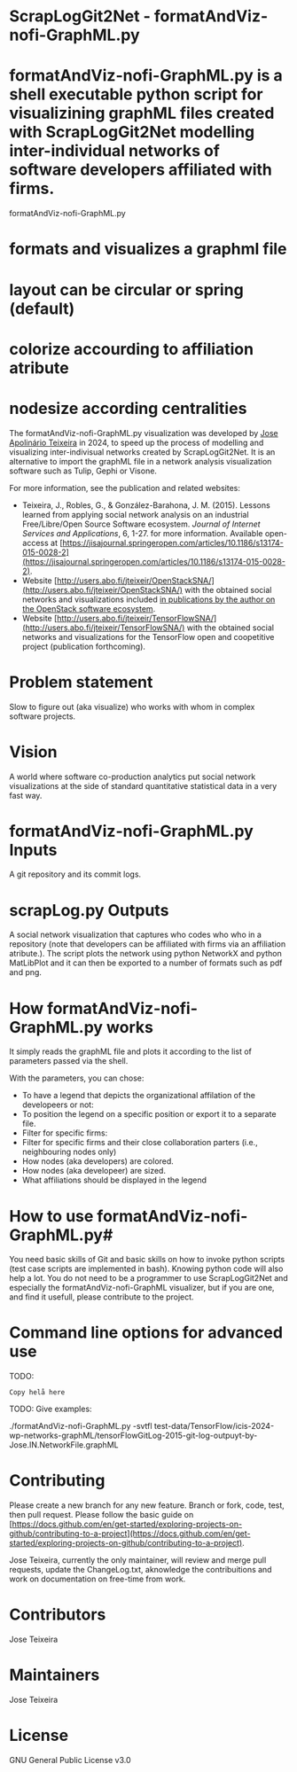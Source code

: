 # ScrapLogGit2Net - formatAndViz-nofi-GraphML.py
# formatAndViz-nofi-GraphML.py is a shell executable python script for visualizining graphML files created with ScrapLogGit2Net modelling inter-individual networks of software developers affiliated with firms.


formatAndViz-nofi-GraphML.py

# formats and visualizes a graphml file
# layout can be circular or spring (default)
# colorize accourding to affiliation atribute
# nodesize according centralities 


The formatAndViz-nofi-GraphML.py visualization was developed by [Jose Apolinário Teixeira](http://users.abo.fi/jteixeir/) in 2024, to speed up the process of modelling and visualizing inter-indivisual networks created by ScrapLogGit2Net. It is an alternative to import the graphML file in a network analysis visualization software such as Tulip, Gephi or Visone. 


For more information, see the publication and related websites: 

- Teixeira, J., Robles, G., & González-Barahona, J. M. (2015). Lessons learned from applying social network analysis on an industrial Free/Libre/Open Source Software ecosystem. *Journal of Internet Services and Applications*, 6, 1-27. for more information. Available open-access at  [https://jisajournal.springeropen.com/articles/10.1186/s13174-015-0028-2](https://jisajournal.springeropen.com/articles/10.1186/s13174-015-0028-2).
- Website [http://users.abo.fi/jteixeir/OpenStackSNA/](http://users.abo.fi/jteixeir/OpenStackSNA/) with the obtained social networks and visualizations included [in publications by the author on the OpenStack software ecosystem](http://users.abo.fi/jteixeir/#pub).
- Website [http://users.abo.fi/jteixeir/TensorFlowSNA/](http://users.abo.fi/jteixeir/TensorFlowSNA/) with the obtained social networks and visualizations for the TensorFlow open and coopetitive project (publication forthcoming). 


# Problem statement # 
Slow to figure out (aka visualize) who works with whom in complex software projects. 

# Vision
A world where software co-production analytics put social network visualizations at the side of standard quantitative statistical data in a very fast way. 


# **formatAndViz-nofi-GraphML.py** Inputs #

A git repository and its commit logs.

# **scrapLog.py** Outputs #
A social network visualization that captures who codes who who in a repository (note that developers can be affiliated with firms via an affiliation atribute.). The script plots the network using python NetworkX and python MatLibPlot and it can then be exported to a number of formats such as pdf and png. 

# How  **formatAndViz-nofi-GraphML.py** works #

It simply reads the graphML file and plots it according to the list of parameters passed via the shell. 

With the parameters, you can chose: 
- To have a legend that depicts the organizational affilation of the developeers or not:
- To position the legend on a specific position or export it to a separate file. 
- Filter for specific firms:
- Filter for specific firms and their close collaboration parters (i.e., neighbouring nodes only)
- How nodes (aka developers) are colored.
- How nodes (aka developeer)  are sized.
- What affiliations should be displayed in the legend 
  
# How to use  **formatAndViz-nofi-GraphML.py**#

You need basic skills of Git and basic skills on how to invoke python scripts (test case scripts are implemented in bash).  Knowing python code will also help a lot. 
You do not need to be a programmer to use ScrapLogGit2Net and especially the formatAndViz-nofi-GraphML visualizer, but if you are one, and find it usefull, please contribute to the project. 


# Command line options for advanced use

TODO: 

```
Copy helå here

```

TODO:
Give examples:

./formatAndViz-nofi-GraphML.py  -svtfl test-data/TensorFlow/icis-2024-wp-networks-graphML/tensorFlowGitLog-2015-git-log-outpuyt-by-Jose.IN.NetworkFile.graphML 


# Contributing 
Please create a new branch for any new feature. Branch or fork, code, test, then pull request. Please follow the basic guide on [https://docs.github.com/en/get-started/exploring-projects-on-github/contributing-to-a-project](https://docs.github.com/en/get-started/exploring-projects-on-github/contributing-to-a-project). 

Jose Teixeira, currently the only maintainer,  will review and merge pull requests, update the ChangeLog.txt, aknowledge the contribuitions and work on documentation on free-time from work. 

# Contributors 
Jose Teixeira

# Maintainers  
Jose Teixeira

# License 
GNU General Public License v3.0
